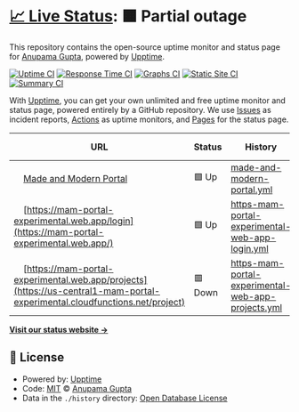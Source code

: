 # [📈 Live Status](https://https://mam-portal-experimental.web.app/): <!--live status--> **🟧 Partial outage**

This repository contains the open-source uptime monitor and status page for [Anupama Gupta](https://upptime.js.org), powered by [Upptime](https://github.com/upptime/upptime).

[![Uptime CI](https://github.com/anu99gupta/upptime/workflows/Uptime%20CI/badge.svg)](https://github.com/anu99gupta/upptime/actions?query=workflow%3A%22Uptime+CI%22)
[![Response Time CI](https://github.com/anu99gupta/upptime/workflows/Response%20Time%20CI/badge.svg)](https://github.com/anu99gupta/upptime/actions?query=workflow%3A%22Response+Time+CI%22)
[![Graphs CI](https://github.com/anu99gupta/upptime/workflows/Graphs%20CI/badge.svg)](https://github.com/anu99gupta/upptime/actions?query=workflow%3A%22Graphs+CI%22)
[![Static Site CI](https://github.com/anu99gupta/upptime/workflows/Static%20Site%20CI/badge.svg)](https://github.com/anu99gupta/upptime/actions?query=workflow%3A%22Static+Site+CI%22)
[![Summary CI](https://github.com/anu99gupta/upptime/workflows/Summary%20CI/badge.svg)](https://github.com/anu99gupta/upptime/actions?query=workflow%3A%22Summary+CI%22)

With [Upptime](https://upptime.js.org), you can get your own unlimited and free uptime monitor and status page, powered entirely by a GitHub repository. We use [Issues](https://github.com/anu99gupta/upptime/issues) as incident reports, [Actions](https://github.com/anu99gupta/upptime/actions) as uptime monitors, and [Pages](https://upptime.js.org) for the status page.

<!--start: status pages-->
<!-- This summary is generated by Upptime (https://github.com/upptime/upptime) -->
<!-- Do not edit this manually, your changes will be overwritten -->
<!-- prettier-ignore -->
| URL | Status | History | Response Time | Uptime |
| --- | ------ | ------- | ------------- | ------ |
| <img alt="" src="https://favicons.githubusercontent.com/mam-portal-experimental.web.app" height="13"> [Made and Modern Portal](https://mam-portal-experimental.web.app/) | 🟩 Up | [made-and-modern-portal.yml](https://github.com/anu99gupta/M-Mportal/commits/HEAD/history/made-and-modern-portal.yml) | <details><summary><img alt="Response time graph" src="./graphs/made-and-modern-portal/response-time-week.png" height="20"> 82ms</summary><br><a href="https://https://mam-portal-experimental.web.app//history/made-and-modern-portal"><img alt="Response time 95" src="https://img.shields.io/endpoint?url=https%3A%2F%2Fraw.githubusercontent.com%2Fanu99gupta%2FM-Mportal%2FHEAD%2Fapi%2Fmade-and-modern-portal%2Fresponse-time.json"></a><br><a href="https://https://mam-portal-experimental.web.app//history/made-and-modern-portal"><img alt="24-hour response time 65" src="https://img.shields.io/endpoint?url=https%3A%2F%2Fraw.githubusercontent.com%2Fanu99gupta%2FM-Mportal%2FHEAD%2Fapi%2Fmade-and-modern-portal%2Fresponse-time-day.json"></a><br><a href="https://https://mam-portal-experimental.web.app//history/made-and-modern-portal"><img alt="7-day response time 82" src="https://img.shields.io/endpoint?url=https%3A%2F%2Fraw.githubusercontent.com%2Fanu99gupta%2FM-Mportal%2FHEAD%2Fapi%2Fmade-and-modern-portal%2Fresponse-time-week.json"></a><br><a href="https://https://mam-portal-experimental.web.app//history/made-and-modern-portal"><img alt="30-day response time 95" src="https://img.shields.io/endpoint?url=https%3A%2F%2Fraw.githubusercontent.com%2Fanu99gupta%2FM-Mportal%2FHEAD%2Fapi%2Fmade-and-modern-portal%2Fresponse-time-month.json"></a><br><a href="https://https://mam-portal-experimental.web.app//history/made-and-modern-portal"><img alt="1-year response time 95" src="https://img.shields.io/endpoint?url=https%3A%2F%2Fraw.githubusercontent.com%2Fanu99gupta%2FM-Mportal%2FHEAD%2Fapi%2Fmade-and-modern-portal%2Fresponse-time-year.json"></a></details> | <details><summary><a href="https://https://mam-portal-experimental.web.app//history/made-and-modern-portal">100.00%</a></summary><a href="https://https://mam-portal-experimental.web.app//history/made-and-modern-portal"><img alt="All-time uptime 100.00%" src="https://img.shields.io/endpoint?url=https%3A%2F%2Fraw.githubusercontent.com%2Fanu99gupta%2FM-Mportal%2FHEAD%2Fapi%2Fmade-and-modern-portal%2Fuptime.json"></a><br><a href="https://https://mam-portal-experimental.web.app//history/made-and-modern-portal"><img alt="24-hour uptime 100.00%" src="https://img.shields.io/endpoint?url=https%3A%2F%2Fraw.githubusercontent.com%2Fanu99gupta%2FM-Mportal%2FHEAD%2Fapi%2Fmade-and-modern-portal%2Fuptime-day.json"></a><br><a href="https://https://mam-portal-experimental.web.app//history/made-and-modern-portal"><img alt="7-day uptime 100.00%" src="https://img.shields.io/endpoint?url=https%3A%2F%2Fraw.githubusercontent.com%2Fanu99gupta%2FM-Mportal%2FHEAD%2Fapi%2Fmade-and-modern-portal%2Fuptime-week.json"></a><br><a href="https://https://mam-portal-experimental.web.app//history/made-and-modern-portal"><img alt="30-day uptime 100.00%" src="https://img.shields.io/endpoint?url=https%3A%2F%2Fraw.githubusercontent.com%2Fanu99gupta%2FM-Mportal%2FHEAD%2Fapi%2Fmade-and-modern-portal%2Fuptime-month.json"></a><br><a href="https://https://mam-portal-experimental.web.app//history/made-and-modern-portal"><img alt="1-year uptime 100.00%" src="https://img.shields.io/endpoint?url=https%3A%2F%2Fraw.githubusercontent.com%2Fanu99gupta%2FM-Mportal%2FHEAD%2Fapi%2Fmade-and-modern-portal%2Fuptime-year.json"></a></details>
| <img alt="" src="https://favicons.githubusercontent.com/mam-portal-experimental.web.app" height="13"> [https://mam-portal-experimental.web.app/login](https://mam-portal-experimental.web.app/) | 🟩 Up | [https-mam-portal-experimental-web-app-login.yml](https://github.com/anu99gupta/M-Mportal/commits/HEAD/history/https-mam-portal-experimental-web-app-login.yml) | <details><summary><img alt="Response time graph" src="./graphs/https-mam-portal-experimental-web-app-login/response-time-week.png" height="20"> 58ms</summary><br><a href="https://https://mam-portal-experimental.web.app//history/https-mam-portal-experimental-web-app-login"><img alt="Response time 266" src="https://img.shields.io/endpoint?url=https%3A%2F%2Fraw.githubusercontent.com%2Fanu99gupta%2FM-Mportal%2FHEAD%2Fapi%2Fhttps-mam-portal-experimental-web-app-login%2Fresponse-time.json"></a><br><a href="https://https://mam-portal-experimental.web.app//history/https-mam-portal-experimental-web-app-login"><img alt="24-hour response time 43" src="https://img.shields.io/endpoint?url=https%3A%2F%2Fraw.githubusercontent.com%2Fanu99gupta%2FM-Mportal%2FHEAD%2Fapi%2Fhttps-mam-portal-experimental-web-app-login%2Fresponse-time-day.json"></a><br><a href="https://https://mam-portal-experimental.web.app//history/https-mam-portal-experimental-web-app-login"><img alt="7-day response time 58" src="https://img.shields.io/endpoint?url=https%3A%2F%2Fraw.githubusercontent.com%2Fanu99gupta%2FM-Mportal%2FHEAD%2Fapi%2Fhttps-mam-portal-experimental-web-app-login%2Fresponse-time-week.json"></a><br><a href="https://https://mam-portal-experimental.web.app//history/https-mam-portal-experimental-web-app-login"><img alt="30-day response time 266" src="https://img.shields.io/endpoint?url=https%3A%2F%2Fraw.githubusercontent.com%2Fanu99gupta%2FM-Mportal%2FHEAD%2Fapi%2Fhttps-mam-portal-experimental-web-app-login%2Fresponse-time-month.json"></a><br><a href="https://https://mam-portal-experimental.web.app//history/https-mam-portal-experimental-web-app-login"><img alt="1-year response time 266" src="https://img.shields.io/endpoint?url=https%3A%2F%2Fraw.githubusercontent.com%2Fanu99gupta%2FM-Mportal%2FHEAD%2Fapi%2Fhttps-mam-portal-experimental-web-app-login%2Fresponse-time-year.json"></a></details> | <details><summary><a href="https://https://mam-portal-experimental.web.app//history/https-mam-portal-experimental-web-app-login">100.00%</a></summary><a href="https://https://mam-portal-experimental.web.app//history/https-mam-portal-experimental-web-app-login"><img alt="All-time uptime 98.00%" src="https://img.shields.io/endpoint?url=https%3A%2F%2Fraw.githubusercontent.com%2Fanu99gupta%2FM-Mportal%2FHEAD%2Fapi%2Fhttps-mam-portal-experimental-web-app-login%2Fuptime.json"></a><br><a href="https://https://mam-portal-experimental.web.app//history/https-mam-portal-experimental-web-app-login"><img alt="24-hour uptime 100.00%" src="https://img.shields.io/endpoint?url=https%3A%2F%2Fraw.githubusercontent.com%2Fanu99gupta%2FM-Mportal%2FHEAD%2Fapi%2Fhttps-mam-portal-experimental-web-app-login%2Fuptime-day.json"></a><br><a href="https://https://mam-portal-experimental.web.app//history/https-mam-portal-experimental-web-app-login"><img alt="7-day uptime 100.00%" src="https://img.shields.io/endpoint?url=https%3A%2F%2Fraw.githubusercontent.com%2Fanu99gupta%2FM-Mportal%2FHEAD%2Fapi%2Fhttps-mam-portal-experimental-web-app-login%2Fuptime-week.json"></a><br><a href="https://https://mam-portal-experimental.web.app//history/https-mam-portal-experimental-web-app-login"><img alt="30-day uptime 98.00%" src="https://img.shields.io/endpoint?url=https%3A%2F%2Fraw.githubusercontent.com%2Fanu99gupta%2FM-Mportal%2FHEAD%2Fapi%2Fhttps-mam-portal-experimental-web-app-login%2Fuptime-month.json"></a><br><a href="https://https://mam-portal-experimental.web.app//history/https-mam-portal-experimental-web-app-login"><img alt="1-year uptime 98.00%" src="https://img.shields.io/endpoint?url=https%3A%2F%2Fraw.githubusercontent.com%2Fanu99gupta%2FM-Mportal%2FHEAD%2Fapi%2Fhttps-mam-portal-experimental-web-app-login%2Fuptime-year.json"></a></details>
| <img alt="" src="https://favicons.githubusercontent.com/us-central1-mam-portal-experimental.cloudfunctions.net" height="13"> [https://mam-portal-experimental.web.app/projects](https://us-central1-mam-portal-experimental.cloudfunctions.net/project) | 🟥 Down | [https-mam-portal-experimental-web-app-projects.yml](https://github.com/anu99gupta/M-Mportal/commits/HEAD/history/https-mam-portal-experimental-web-app-projects.yml) | <details><summary><img alt="Response time graph" src="./graphs/https-mam-portal-experimental-web-app-projects/response-time-week.png" height="20"> 1125ms</summary><br><a href="https://https://mam-portal-experimental.web.app//history/https-mam-portal-experimental-web-app-projects"><img alt="Response time 741" src="https://img.shields.io/endpoint?url=https%3A%2F%2Fraw.githubusercontent.com%2Fanu99gupta%2FM-Mportal%2FHEAD%2Fapi%2Fhttps-mam-portal-experimental-web-app-projects%2Fresponse-time.json"></a><br><a href="https://https://mam-portal-experimental.web.app//history/https-mam-portal-experimental-web-app-projects"><img alt="24-hour response time 93" src="https://img.shields.io/endpoint?url=https%3A%2F%2Fraw.githubusercontent.com%2Fanu99gupta%2FM-Mportal%2FHEAD%2Fapi%2Fhttps-mam-portal-experimental-web-app-projects%2Fresponse-time-day.json"></a><br><a href="https://https://mam-portal-experimental.web.app//history/https-mam-portal-experimental-web-app-projects"><img alt="7-day response time 1125" src="https://img.shields.io/endpoint?url=https%3A%2F%2Fraw.githubusercontent.com%2Fanu99gupta%2FM-Mportal%2FHEAD%2Fapi%2Fhttps-mam-portal-experimental-web-app-projects%2Fresponse-time-week.json"></a><br><a href="https://https://mam-portal-experimental.web.app//history/https-mam-portal-experimental-web-app-projects"><img alt="30-day response time 741" src="https://img.shields.io/endpoint?url=https%3A%2F%2Fraw.githubusercontent.com%2Fanu99gupta%2FM-Mportal%2FHEAD%2Fapi%2Fhttps-mam-portal-experimental-web-app-projects%2Fresponse-time-month.json"></a><br><a href="https://https://mam-portal-experimental.web.app//history/https-mam-portal-experimental-web-app-projects"><img alt="1-year response time 741" src="https://img.shields.io/endpoint?url=https%3A%2F%2Fraw.githubusercontent.com%2Fanu99gupta%2FM-Mportal%2FHEAD%2Fapi%2Fhttps-mam-portal-experimental-web-app-projects%2Fresponse-time-year.json"></a></details> | <details><summary><a href="https://https://mam-portal-experimental.web.app//history/https-mam-portal-experimental-web-app-projects">0.00%</a></summary><a href="https://https://mam-portal-experimental.web.app//history/https-mam-portal-experimental-web-app-projects"><img alt="All-time uptime 0.00%" src="https://img.shields.io/endpoint?url=https%3A%2F%2Fraw.githubusercontent.com%2Fanu99gupta%2FM-Mportal%2FHEAD%2Fapi%2Fhttps-mam-portal-experimental-web-app-projects%2Fuptime.json"></a><br><a href="https://https://mam-portal-experimental.web.app//history/https-mam-portal-experimental-web-app-projects"><img alt="24-hour uptime 0.00%" src="https://img.shields.io/endpoint?url=https%3A%2F%2Fraw.githubusercontent.com%2Fanu99gupta%2FM-Mportal%2FHEAD%2Fapi%2Fhttps-mam-portal-experimental-web-app-projects%2Fuptime-day.json"></a><br><a href="https://https://mam-portal-experimental.web.app//history/https-mam-portal-experimental-web-app-projects"><img alt="7-day uptime 0.00%" src="https://img.shields.io/endpoint?url=https%3A%2F%2Fraw.githubusercontent.com%2Fanu99gupta%2FM-Mportal%2FHEAD%2Fapi%2Fhttps-mam-portal-experimental-web-app-projects%2Fuptime-week.json"></a><br><a href="https://https://mam-portal-experimental.web.app//history/https-mam-portal-experimental-web-app-projects"><img alt="30-day uptime 0.00%" src="https://img.shields.io/endpoint?url=https%3A%2F%2Fraw.githubusercontent.com%2Fanu99gupta%2FM-Mportal%2FHEAD%2Fapi%2Fhttps-mam-portal-experimental-web-app-projects%2Fuptime-month.json"></a><br><a href="https://https://mam-portal-experimental.web.app//history/https-mam-portal-experimental-web-app-projects"><img alt="1-year uptime 0.00%" src="https://img.shields.io/endpoint?url=https%3A%2F%2Fraw.githubusercontent.com%2Fanu99gupta%2FM-Mportal%2FHEAD%2Fapi%2Fhttps-mam-portal-experimental-web-app-projects%2Fuptime-year.json"></a></details>

<!--end: status pages-->

[**Visit our status website →**](https://upptime.js.org)

## 📄 License

- Powered by: [Upptime](https://github.com/upptime/upptime)
- Code: [MIT](./LICENSE) © [Anupama Gupta](https://upptime.js.org)
- Data in the `./history` directory: [Open Database License](https://opendatacommons.org/licenses/odbl/1-0/)
